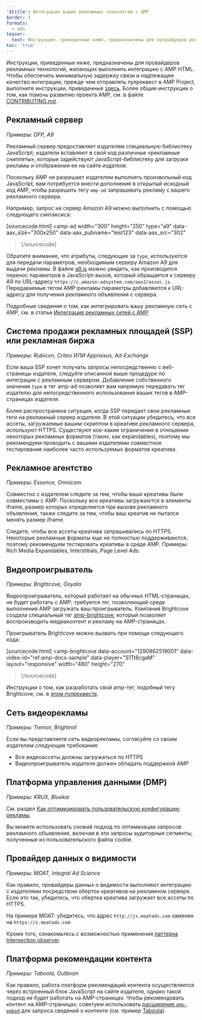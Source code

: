 ```yaml
---
'$title': Интеграция ваших рекламных технологий с AMP
$order: 3
formats:
  - ads
teaser:
  text: Инструкции, приведенные ниже, предназначены для провайдеров рекламных технологий, желающих выполнить интеграцию с AMP HTML.
toc: 'true'
---
```


<!--
This file is imported from https://github.com/ampproject/amphtml/blob/main/ads/_integration-guide.md.
Please do not change this file.
If you have found a bug or an issue please
have a look and request a pull request there.
-->

Инструкции, приведенные ниже, предназначены для провайдеров рекламных технологий, желающих выполнить интеграцию с AMP HTML. Чтобы обеспечить минимальную задержку связи и надлежащее качество интеграции, прежде чем отправлять пулреквест в AMP Project, выполните инструкции, приведенные [здесь](https://github.com/ampproject/amphtml/blob/main/ads/../3p/README.md#ads). Более общие инструкции о том, как помочь развитию проекта AMP, см. в файле [CONTRIBUTING.md](https://github.com/ampproject/amphtml/blob/main/ads/../docs/contributing.md).

## Рекламный сервер <a name="ad-server"></a>

_Примеры: DFP, A9_

Рекламный сервер предоставляет издателям специальную библиотеку JavaScript; издатели вставляют в свой код различные «рекламные сниппеты», которые задействуют JavaScript-библиотеку для загрузки рекламы и отображения ее на сайте издателя.

Поскольку AMP не разрешает издателям выполнять произвольный код JavaScript, вам потребуется внести дополнения в открытый исходный код AMP, чтобы разрешить тегу `amp-ad` запрашивать рекламу с вашего рекламного сервера.

Например, запрос на сервер Amazon A9 можно выполнить с помощью следующего синтаксиса:

[sourcecode:html]
<amp-ad
width="300"
height="250"
type="a9"
data-aax_size="300x250"
data-aax_pubname="test123"
data-aax_src="302"

> </amp-ad>
> [/sourcecode]

Обратите внимание, что атрибуты, следующие за `type`, используются для передачи параметров, необходимым серверу Amazon A9 для выдачи рекламы. В файле [a9.js](https://github.com/ampproject/amphtml/blob/main/ads/./a9.js) можно увидеть, как производится перенос параметров в JavaScript-вызов, который обращается к серверу A9 по URL-адресу `https://c.amazon-adsystem.com/aax2/assoc.js`. Передаваемые тегом AMP-рекламы параметры добавляются к URL-адресу для получения рекламного объявления с сервера.

Подробные сведения о том, как интегрировать вашу рекламную сеть с AMP, см. в статье [Интеграция рекламных сетей с AMP](https://github.com/ampproject/amphtml/blob/main/ads/README.md).

## Система продажи рекламных площадей (SSP) или рекламная биржа <a name="supply-side-platform-ssp-or-an-ad-exchange"></a>

_Примеры: Rubicon, Criteo ИЛИ Appnexus, Ad-Exchange_

Если ваша SSP хочет получать запросы непосредственно с веб-страницы издателя, следуйте описанной выше процедуре по интеграции с рекламным сервером. Добавление собственного значения `type` в тег amp-ad позволяет вам напрямую передавать тег издателю для непосредственного использования ваших тегов в AMP-страницах издателя.

Более распространена ситуация, когда SSP передает свои рекламные теги на рекламный сервер издателя. В этой ситуации убедитесь, что все ассеты, загружаемые вашим скриптом в креативе рекламного сервера, используют HTTPS. Существуют кое-какие ограничения в отношении некоторых рекламных форматов (таких, как expandables), поэтому мы рекомендуем проводить с вашими издателями совместное тестирование наиболее часто используемых форматов креатива.

## Рекламное агентство <a name="ad-agency"></a>

_Примеры: Essence, Omnicom_

Совместно с издателем следите за тем, чтобы ваши креативы были совместимы с AMP. Поскольку все креативы загружаются в элементы iframe, размер которых определяется при вызове рекламного объявления, также следите за тем, чтобы ваш креатив не пытался менять размер iframe.

Следите, чтобы все ассеты креатива запрашивались по HTTPS. Некоторые рекламные форматы еще не полностью поддерживаются, поэтому рекомендуем тестировать креативы в среде AMP. Примеры: Rich Media Expandables, Interstitials, Page Level Ads.

## Видеопроигрыватель <a name="video-player"></a>

_Примеры: Brightcove, Ooyala_

Видеопроигрыватель, который работает на обычных HTML-страницах, не будет работать с AMP; требуется тег, позволяющий среде выполнения AMP загружать ваш проигрыватель. Компания Brightcove создала специальный тег [amp-brightcove](https://github.com/ampproject/amphtml/blob/main/extensions/amp-brightcove/amp-brightcove.md), который позволяет воспроизводить медиаконтент и рекламу на AMP-страницах.

Проигрыватель Brightcove можно вызвать при помощи следующего кода:

[sourcecode:html]
<amp-brightcove
data-account="1290862519001"
data-video-id="ref:amp-docs-sample"
data-player="S1Tt8cgaM"
layout="responsive"
width="480"
height="270"

> </amp-brightcove>
> [/sourcecode]

Инструкции о том, как разработать свой amp-тег, подобный тегу Brightcove, см. в [этом пулреквесте](https://github.com/ampproject/amphtml/pull/1052).

## Сеть видеорекламы <a name="video-ad-network"></a>

_Примеры: Tremor, Brightroll_

Если вы представляете сеть видеорекламы, согласуйте со своим издателем следующие требования:

- Все видеоассеты должны загружаться по HTTPS
- Видеопроигрыватель издателя должен обладать поддержкой AMP

## Платформа управления данными (DMP) <a name="data-management-platform-dmp"></a>

_Примеры: KRUX, Bluekai_

См. раздел [Как оптимизировать пользовательскую конфигурацию рекламы](https://amp.dev/documentation/components/amp-ad#enhance-incoming-ad-configuration).

Вы можете использовать схожий подход по оптимизации запросов рекламного объявления, включая в эти запросы аудиторные сегменты, полученные из пользовательского файла cookie.

## Провайдер данных о видимости <a name="viewability-provider"></a>

_Примеры: MOAT, Integral Ad Science_

Как правило, провайдеры данных о видимости выполняют интеграцию с издателями посредством оберток креативов на рекламном сервере. Если это так, убедитесь, что обертка креатива загружает все ассеты по HTTPS.

На примере MOAT: убедитесь, что адрес `http://js.moatads.com` заменен на `https://z.moatads.com`

Кроме того, ознакомьтесь с возможностью применения [паттерна Intersection observer](https://github.com/ampproject/amphtml/blob/main/ads/README.md#ad-viewability).

## Платформа рекомендации контента <a name="content-recommendation-platform"></a>

_Примеры: Taboola, Outbrain_

Как правило, работа платформ рекомендаций контента осуществляется через встроенный блок JavaScript на сайте издателя, однако такой подход не будет работать на AMP-страницах. Чтобы рекомендовать контент на AMP-страницах, советуем использовать [расширение `amp-embed`](https://amp.dev/documentation/components/amp-ad) для запроса сведений о контенте (см. пример [Taboola](https://github.com/ampproject/amphtml/blob/main/ads/taboola.md)).
